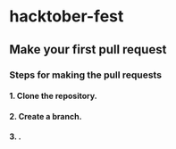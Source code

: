 # hacktober-fest
## Make your first pull request
### Steps for making the pull requests
#### 1. Clone the repository.
#### 2. Create a branch.
#### 3. .

